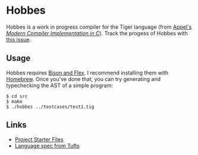 # Hobbes
Hobbes is a work in progress compiler for the Tiger language (from [Appel's
_Modern Compiler Implementation in C_][tiger]). Track the progess of Hobbes
with [this issue][tracker].

## Usage

Hobbes requires [Bison and Flex][bflex]. I recommend installing them with
[Homebrew][brew]. Once you've done that, you can try generating and
typechecking the AST of a simple program:

	$ cd src
	$ make
	$ ./hobbes ../testcases/test1.tig

## Links
- [Project Starter Files][sfiles]
- [Language spec from Tufts][spec]

[sfiles]: https://www.cs.princeton.edu/~appel/modern/c/project.html
[bflex]: http://dinosaur.compilertools.net/
[tracker]: https://github.com/tedbauer/hobbes/issues/1
[brew]: https://brew.sh/
[tiger]: https://www.cs.princeton.edu/~appel/modern/
[spec]: http://www.cs.tufts.edu/comp/181/Tiger.pdf
